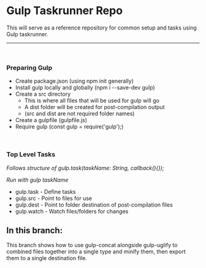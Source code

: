 <h1>Gulp Taskrunner Repo</h1>
<p>This will serve as a reference repository for common setup and tasks using Gulp taskrunner.</p>

<hr>
<br>
<h3>Preparing Gulp</h3>
<ul>
    <li>Create package.json (using npm init generally)</li>
    <li>Install gulp locally and globally (npm i --save-dev gulp)</li>
    <li>
        Create a src directory
        <ul>
            <li>This is where all files that will be used for gulp will go</li>
            <li>A dist folder will be created for post-compilation output</li>
            <li>(src and dist are not required folder names)</li>
        </ul>
    </li>
    <li>Create a gulpfile (gulpfile.js)</li>
    <li>Require gulp (const gulp = require('gulp');)</li>
</ul>

<br>

<h3>Top Level Tasks</h3>
<p><em>Follows structure of gulp.task(taskName: String, callback(){});</em></p>
<p><em>Run with gulp taskName</em></p>
<ul>
    <li>gulp.task - Define tasks</li>
    <li>gulp.src - Point to files for use</li>
    <li>gulp.dest - Point to folder destination of post-compilation files</li>
    <li>gulp.watch - Watch files/folders for changes</li>
</ul>

<h2>In this branch:</h2>
<p>This branch shows how to use gulp-concat alongside gulp-uglify to combined files together into a single type and minify them, then export them to a single destination file.</p>